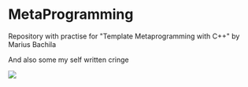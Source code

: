 # MetaProgramming

Repository with practise for "Template Metaprogramming with C++" by Marius Bachila

And also some my self written cringe

![](https://img.shields.io/tokei/lines/github/cppshizoidS/MetaProgramming)
